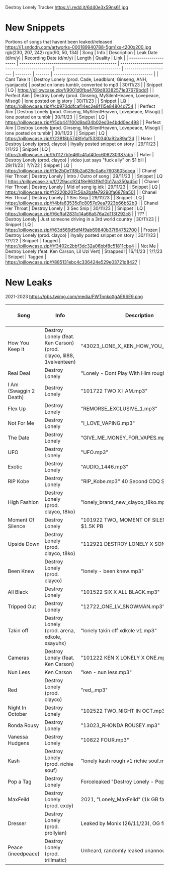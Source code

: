 Destroy Lonely Tracker
https://i.redd.it/6d40e3x59ns61.jpg
# New Snippets
Portions of songs that havent been leaked/released
https://i1.sndcdn.com/artworks-000189940788-5gm1xs-t200x200.jpg
rgb(230, 207, 242)
rgb(90, 50, 134)
| Song                   | Info                                             | Description                                  | Leak Date (d/m/y)                | Recording Date (d/m/y) | Length   | Quality | Link                                              | 
| ---------------------- | ------------------------------------------------ | -------------------------------------------- | -------------------------------- | ---------------------- | -------- | ------- | ------------------------------------------------- | 
| Cant Take It           | Destroy Lonely (prod. Cade, Leadblunt, Ginseng, ANH, ryanjacob)  | posted on lones tumblr, converted to mp3     | 30/11/23                         |                        | Snippet  | LQ      | https://pillowcase.zip/f/9001d0fba4769d83382571e37679bdd1 | 
| Perfect Aim            | Destroy Lonely (prod. Ginseng, MySilentHeaven, Lovepeace, Misogi)  | lone posted on ig story       | 30/11/23                         |                        | Snippet  | LQ      | https://pillowcase.zip/f/cb970ddfcaf14ec2e8f115e84804d754 | 
| Perfect Aim            | Destroy Lonely (prod. Ginseng, MySilentHeaven, Lovepeace, Misogi)  | lone posted on tumblr         | 30/11/23                         |                        | Snippet  | LQ      | https://pillowcase.zip/f/5db441100d9ad34b02ed3e4bdd0ec498 | 
| Perfect Aim            | Destroy Lonely (prod. Ginseng, MySilentHeaven, Lovepeace, Misogi)  | lone posted on tumblr         | 30/11/23                         |                        | Snippet  | LQ      | https://pillowcase.zip/f/23818b5748fe1af5330340a92a89af2d | 
| Hater                  | Destroy Lonely (prod. clayco)                    | ihyally posted snippet on story              | 29/11/23                         | ?/?/22                 | Snippet  | LQ      | https://pillowcase.zip/f/d1127bfe46fc41af40ec606230387ab5 | 
| Hater                  | Destroy Lonely (prod. clayco)                    | video just says "fuck ally" on $1 bill       | 29/11/23                         | ?/?/22                 | Snippet  | LQ      | https://pillowcase.zip/f/1e2b0e11f8b2a628c0a6c7603605dcea | 
| Chanel Her Throat      | Destroy Lonely                                   | Intro / Outro of song                        | 29/11/23                         |                        | Snippet  | LQ      | https://pillowcase.zip/f/729acc924f8e963f9d10b17aa350a45d | 
| Chanel Her Throat      | Destroy Lonely                                   | Mid of song ig idk                           | 29/11/23                         |                        | Snippet  | LQ      | https://pillowcase.zip/f/2220b207c56a2bafe79290fa6878a501 | 
| Chanel Her Throat      | Destroy Lonely                                   | 1 Sec Snip                                   | 29/11/23                         |                        | Snippet  | LQ      | https://pillowcase.zip/f/4bfa63535d1c8057e9ea7923b66b52b3 | 
| Chanel Her Throat      | Destroy Lonely                                   | 3 Sec Snip                                   | 30/11/23                         |                        | Snippet  | LQ      | https://pillowcase.zip/f/6cffaf2831c14a66a576a2d113f292c8 | 
| ???                | Destroy Lonely                                   | Just someone driving in a 3rd world country  | 30/11/23                         |                        | Snippet  | LQ      | https://pillowcase.zip/f/63d569d5df4f9ab69840b37f64752700 | 
| Frozen                 | Destroy Lonely (prod. clayco)                    | ihyally posted snippet on story              | 30/11/23                         | ?/?/22                 | Snippet  | Tagged  | https://pillowcase.zip/f/f3402c2bbf3dc32a06bbf8c51811cbe4 | 
| Not Me                 | Destroy Lonely (feat. Ken Carson,  Lil Uzi Vert) | Strapped!                                    | 16/11/23                         | ?/?/23                 | Snippet  | Tagged  | https://pillowcase.zip/f/885131ebc4c336424e529e03721d8427 | 
# New Leaks
2021-2023
https://pbs.twimg.com/media/FWTnnkoXgAE9SE9.png


| Song                   | Info                                             | Description                                  | Leak Date (d/m/y)                | Recording Date (d/m/y) | Length   | Quality | Link                                              | 
| ---------------------- | ------------------------------------------------ | -------------------------------------------- | -------------------------------- | ---------------------- | -------- | ------- | ------------------------------------------------- | 
| How You Keep It        | Destroy Lonely (feat. Ken Carson) (prod. clayco, lil88, 1velventeen) | "43023_LONE_X_KEN_HOW_YOU_KEEP_IT.mp3"       | 16/11/23                         | 30/4/23                | Original | CDQ     | https://krakenfiles.com/view/Y1F0FhaApg/file.html | 
| Real Deal              | Destroy Lonely                                   | "Lonely - Dont Play With Him roughmix1.m4a"  | 17/11/23                         | ?/?/22                 | Original | HQ      | https://krakenfiles.com/view/YS6o0wAcZR/file.html |
| I Am (Swaggin 2 Death) | Destroy Lonely                                   | "101722 TWO X I AM.mp3"                      | 17/11/23                         | 17/10/22               | Original | CDQ     | https://krakenfiles.com/view/5MTebwC5lp/file.html |
| Flex Up                | Destroy Lonely                                   | "REMORSE_EXCLUSIVE_1.mp3"                    | 17/11/23                         |                        | Full     | CDQ     | https://krakenfiles.com/view/Tgqmo5IwVJ/file.html |
| Not For Me             | Destroy Lonely                                   | "I_LOVE_VAPING.mp3"                          | 17/11/23                         |                        | Full     | CDQ     | https://krakenfiles.com/view/hX2XIDMyK8/file.html |
| The Date               | Destroy Lonely                                   | "GIVE_ME_MONEY_FOR_VAPES.mp3"                | 17/11/23                         |                        | Full     | CDQ     | https://krakenfiles.com/view/thwPGH68Cg/file.html |
| UFO                    | Destroy Lonely                                   | "UFO.mp3"                                    | 17/11/23                         |                        | Full     | CDQ     | https://krakenfiles.com/view/ASifDAxvDH/file.html |
| Exotic                 | Destroy Lonely                                   | "AUDIO_1446.mp3"                             | 17/11/23                         |                        | Full     | HQ      | https://krakenfiles.com/view/VLTj4MIZ0C/file.html |
| RIP Kobe               | Destroy Lonely                                   | "RIP_Kobe.mp3" 40 Second CDQ Snippet         | 17/11/23                         |                        | Snippet  | CDQ     | https://krakenfiles.com/view/8Qfu6pdZQR/file.html |
| High Fashion           | Destroy Lonely (prod. clayco, t8ko)              | "lonely_brand_new_clayco_t8ko.mp3"           | 17/11/23                         |                        | Original | CDQ     | https://krakenfiles.com/view/Tw1cJTvxlr/file.html |
| Moment Of Silence      | Destroy Lonely                                   | "101922 TWO_ MOMENT OF SILENCE.mp3" $1.5K PB | 17/11/23                         | 19/10/22               | Original | CDQ     | https://krakenfiles.com/view/1lOtAeUwCq/file.html |
| Upside Down            | Destroy Lonely (prod. clayco, t8ko)              | "112921 DESTROY LONELY X SONG 6.mp3"         | 17/11/23                         | 29/11/21               | Original | CDQ     | https://krakenfiles.com/view/rWT6JCnrIP/file.html |
| Been Knew              | Destroy Lonely (prod. clayco)                    | "lonely - been knew.mp3"                     | 17/11/23                         |                        | Full     | CDQ     | https://krakenfiles.com/view/RcFxQODLse/file.html |
| All Black              | Destroy Lonely                                   | "101522 SIX X ALL BLACK.mp3"                 | 17/11/23                         | 15/10/22               | Original | CDQ     | https://krakenfiles.com/view/7ENlGfhMkr/file.html |
| Tripped Out            | Destroy Lonely                                   | "12722_ONE_LV_SNOWMAN.mp3"                   | 17/11/23                         | 1/12/22                | Original | CDQ     | https://krakenfiles.com/view/d7Ks6e8tPp/file.html |
| Takin off              | Destroy Lonely (prod. arena, xdkole, xsayuhx)    | "lonely takin off xdkole v1.mp3"             | 17/11/23                         |                        | Full     | CDQ     | https://krakenfiles.com/view/3j0PcrLcmn/file.html |
| Cameras                | Destroy Lonely (feat. Ken Carson)                | "101222 KEN X LONELY X ONE.mp3"              | 17/11/23                         | 12/10/22               | Original | CDQ     | https://krakenfiles.com/view/MMFUg637ze/file.html |
| Nun Less               | Ken Carson                                       | "ken - nun less.mp3"                         | 17/11/23                         |                        | Full     | CDQ     | https://krakenfiles.com/view/yhfQGYyNHR/file.html |
| Red                    | Destroy Lonely (prod. clayco)                    | "red_.mp3"                                   | 17/11/23                         | ?/?/21                 | Full     | CDQ     | https://krakenfiles.com/view/lTMzfZ9K2K/file.html |
| Night In October       | Destroy Lonely                                   | "102522 TWO_NIGHT IN OCT.mp3"                | 19/11/23                         | 25/10/22               | Original | CDQ     | https://krakenfiles.com/view/y4acQxbH8F/file.html |
| Ronda Rousy            | Destroy Lonely                                   | "13023_RHONDA ROUSEY.mp3"                    | 19/11/23                         | 30/1/23                | Original | CDQ     | https://krakenfiles.com/view/OKFLGFWMd0/file.html |
| Vanessa Hudgens        | Destroy Lonely                                   | "10822 FOUR.mp3"                             | 19/11/23                         | 8/10/22                | Original | CDQ     | https://krakenfiles.com/view/IpoSsR9yI0/file.html |
| Kash                   | Destroy Lonely (prod. richie souf)               | "lonely kash rough v1 richie souf.mp3"       | 19/11/23                         |                        | Original | CDQ     | https://krakenfiles.com/view/6WdJOi1GeE/file.html |
| Pop a Tag              | Destroy Lonely                                   | Forceleaked "Destroy Lonely - Pop a Tag.mp3" | 25/11/23                         |                        | Full     | HQ      | https://krakenfiles.com/view/P2EWPvK6Jy/file.html |
| MaxFeild               | Destroy Lonely (prod. cxdy)                      | 2021, "Lonely_MaxFeild" (1k GB fail)         | 26/11/23                         | ?/?/21                 | Full     | CDQ     | https://krakenfiles.com/view/BNATIWaedi/file.html |
| Dresser                | Destroy Lonely (prod. prollyian)                 | Leaked by Monix (26/11/23), OG file next day | 27/11/23                         |                        | Original | CDQ     | https://krakenfiles.com/view/ePusEWNPop/file.html |
| Peace (ineedpeace)     | Destroy Lonely (prod. trillmatic)                | Unheard, randomly leaked unannounced         | 28/11/23                         |                        | Original | CDQ     | https://krakenfiles.com/view/xmSnygIGrj/file.html |
